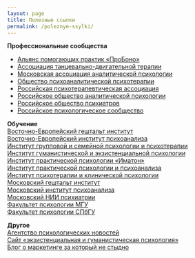 ```yaml
---
layout: page
title: Полезные ссылки
permalink: /poleznye-ssylki/
---
```



<p><b>Профессиональные сообщества</b><br>
	<ul>
		<li><a href="http://appme.ru/">Альянс помогающих практик «ПроБоно»</a></li>
	<li><a href="http://www.atdt.ru/">Ассоциация танцевально-двигательной терапии</a></li>
	<li><a href="http://www.maap.ru/">Московская ассоциация аналитической психологии</a></li>
	<li><a href="http://www.spp.org.ru/">Общество психоаналитической психотерапии</a></li>
	<li><a href="http://www.rpa-russia.ru/">Российская психотерапевтическая ассоциация</a></li>
	<li><a href="http://roapinfo.ru/">Российское общество аналитической психологии</a></li>
	<li><a href="http://psychiatr.ru/">Российское общество психиатров</a></li>
	<li><a href="http://psyrus.ru/">Российское психологическое сообщество</a></li>
		</ul>
</p>
<p><b>Обучение</b><br/>
	<a href="http://www.vegi.ru/">Восточно-Европейский гештальт институт</a><br/>
	<a href="http://eeip.ru/">Восточно-Европейский институт психоанализа</a><br/>
	<a href="http://www.igisp.ru/igisp/index.php">Институт групповой и&nbsp;семейной психологии и&nbsp;психотерапии</a><br/>
	<a href="http://hepi.lt/ru/%D0%B3%D0%BB%D0%B0%D0%B2%D0%BD%D0%B0%D1%8F/">Институт гуманистической и&nbsp;экзистенциальной психологии</a><br/>
	<a href="http://www.imaton.ru/">Институт практической психологии «Иматон» </a><br/>
	<a href="http://www.psychol.ru/">Институт практической психологии и&nbsp;психоанализа </a><br/>
	<a href="http://psyinst.ru/">Институт психотерапии и&nbsp;клинической психологии</a><br/>
	<a href="http://www.gestalt.ru/">Московский гештальт институт</a><br/>
	<a href="http://www.inpsycho.ru/">Московский институт психоанализа</a><br/>
	<a href="http://www.mniip.org/">Московский НИИ психиатрии </a><br/>
	<a href="http://www.psy.msu.ru/">Факультет психологии МГУ</a><br/>
	<a href="http://www.psy.spbu.ru/">Факультет психологии СПбГУ</a>
</p>
<p><b>Другое</b><br/>
	<a href="http://psypress.ru/">Агентство психологических новостей </a><br/>
	<a href="http://hpsy.ru/">Сайт «экзистенциальная и&nbsp;гуманистическая психология»</a><br/>
	<a href="https://bartoshevich.by/">Блог о&nbsp;маркетинге за который не стыдно</a>
</p>
